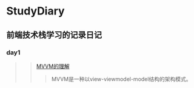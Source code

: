 # StudyDiary

## 前端技术栈学习的记录日记

### day1

>> [MVVM的理解](https://github.com/lorelei47/StudyDiary/blob/master/read/MVVM%E7%9A%84%E7%90%86%E8%A7%A3.md)
>>> MVVM是一种以view-viewmodel-model结构的架构模式。
